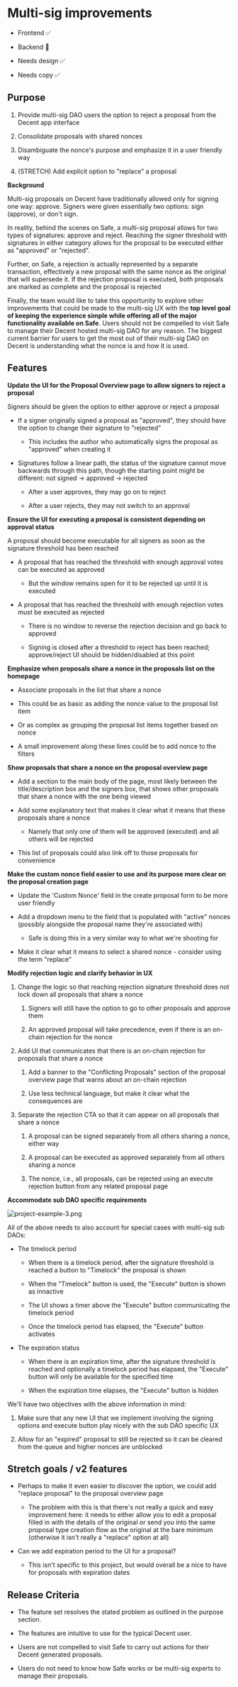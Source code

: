 # Multi-sig improvements
-   Frontend ✅
    
-   Backend 🚫
    
-   Needs design ✅
    
-   Needs copy ✅
## Purpose

1.  Provide multi-sig DAO users the option to reject a proposal from the Decent app interface
    
2.  Consolidate proposals with shared nonces
    
3.  Disambiguate the nonce's purpose and emphasize it in a user friendly way
    
4.  (STRETCH) Add explicit option to "replace" a proposal
    

**Background**

Multi-sig proposals on Decent have traditionally allowed only for signing one way: approve. Signers were given essentially two options: sign (approve), or don't sign.

In reality, behind the scenes on Safe, a multi-sig proposal allows for two types of signatures: approve and reject. Reaching the signer threshold with signatures in either category allows for the proposal to be executed either as "approved" or "rejected".

Further, on Safe, a rejection is actually represented by a separate transaction, effectively a new proposal with the same nonce as the original that will supersede it. If the rejection proposal is executed, both proposals are marked as complete and the proposal is rejected

Finally, the team would like to take this opportunity to explore other improvements that could be made to the multi-sig UX with the **top level goal of keeping the experience simple while offering all of the major functionality available on Safe**. Users should not be compelled to visit Safe to manage their Decent hosted multi-sig DAO for any reason. The biggest current barrier for users to get the most out of their multi-sig DAO on Decent is understanding what the nonce is and how it is used.

## Features

**Update the UI for the Proposal Overview page to allow signers to reject a proposal**

Signers should be given the option to either approve or reject a proposal

-   If a signer originally signed a proposal as "approved", they should have the option to change their signature to "rejected"
    
    -   This includes the author who automatically signs the proposal as "approved" when creating it
        
-   Signatures follow a linear path, the status of the signature cannot move backwards through this path, though the starting point might be different: not signed -> approved -> rejected
    
    -   After a user approves, they may go on to reject
        
    -   After a user rejects, they may not switch to an approval
        

**Ensure the UI for executing a proposal is consistent depending on approval status**

A proposal should become executable for all signers as soon as the signature threshold has been reached

-   A proposal that has reached the threshold with enough approval votes can be executed as approved
    
    -   But the window remains open for it to be rejected up until it is executed
        
-   A proposal that has reached the threshold with enough rejection votes must be executed as rejected
    
    -   There is no window to reverse the rejection decision and go back to approved
        
    -   Signing is closed after a threshold to reject has been reached; approve/reject UI should be hidden/disabled at this point
        

**Emphasize when proposals share a nonce in the proposals list on the homepage**

-   Associate proposals in the list that share a nonce
    
-   This could be as basic as adding the nonce value to the proposal list item
    
-   Or as complex as grouping the proposal list items together based on nonce
    
-   A small improvement along these lines could be to add nonce to the filters
    

**Show proposals that share a nonce on the proposal overview page**

-   Add a section to the main body of the page, most likely between the title/description box and the signers box, that shows other proposals that share a nonce with the one being viewed
    
-   Add some explanatory text that makes it clear what it means that these proposals share a nonce
    
    -   Namely that only one of them will be approved (executed) and all others will be rejected
        
-   This list of proposals could also link off to those proposals for convenience
    

**Make the custom nonce field easier to use and its purpose more clear on the proposal creation page**

-   Update the 'Custom Nonce' field in the create proposal form to be more user friendly
    
-   Add a dropdown menu to the field that is populated with "active" nonces (possibly alongside the proposal name they're associated with)
    
    -   Safe is doing this in a very similar way to what we're shooting for
        
-   Make it clear what it means to select a shared nonce - consider using the term "replace"
    

**Modify rejection logic and clarify behavior in UX**

1.  Change the logic so that reaching rejection signature threshold does not lock down all proposals that share a nonce
    
    1.  Signers will still have the option to go to other proposals and approve them
        
    2.  An approved proposal will take precedence, even if there is an on-chain rejection for the nonce
        
2.  Add UI that communicates that there is an on-chain rejection for proposals that share a nonce
    
    1.  Add a banner to the "Conflicting Proposals" section of the proposal overview page that warns about an on-chain rejection
        
    2.  Use less technical language, but make it clear what the consequences are
        
3.  Separate the rejection CTA so that it can appear on all proposals that share a nonce
    
    1.  A proposal can be signed separately from all others sharing a nonce, either way
        
    2.  A proposal can be executed as approved separately from all others sharing a nonce
        
    3.  The nonce, i.e., all proposals, can be rejected using an execute rejection button from any related proposal page
        

**Accommodate sub DAO specific requirements**

![](assets/images/project-example-3.png "project-example-3.png")

All of the above needs to also account for special cases with multi-sig sub DAOs:

-   The timelock period
    
    -   When there is a timelock period, after the signature threshold is reached a button to "Timelock" the proposal is shown
        
    -   When the "Timelock" button is used, the "Execute" button is shown as innactive
        
    -   The UI shows a timer above the "Execute" button communicating the timelock period
        
    -   Once the timelock period has elapsed, the "Execute" button activates
        
-   The expiration status
    
    -   When there is an expiration time, after the signature threshold is reached and optionally a timelock period has elapsed, the "Execute" button will only be available for the specified time
        
    -   When the expiration time elapses, the "Execute" button is hidden
        

We'll have two objectives with the above information in mind:

1.  Make sure that any new UI that we implement involving the signing options and execute button play nicely with the sub DAO specific UX
    
2.  Allow for an "expired" proposal to still be rejected so it can be cleared from the queue and higher nonces are unblocked
            

## Stretch goals / v2 features

-   Perhaps to make it even easier to discover the option, we could add "replace proposal" to the proposal overview page
    
    -   The problem with this is that there's not really a quick and easy improvement here: it needs to either allow you to edit a proposal filled in with the details of the original or send you into the same proposal type creation flow as the original at the bare minimum (otherwise it isn't really a "replace" option at all)
        
-   Can we add expiration period to the UI for a proposal?
    
    -   This isn't specific to this project, but would overall be a nice to have for proposals with expiration dates
        

## Release Criteria

-   The feature set resolves the stated problem as outlined in the purpose section.
    
-   The features are intuitive to use for the typical Decent user.
    
-   Users are not compelled to visit Safe to carry out actions for their Decent generated proposals.
    
-   Users do not need to know how Safe works or be multi-sig experts to manage their proposals.